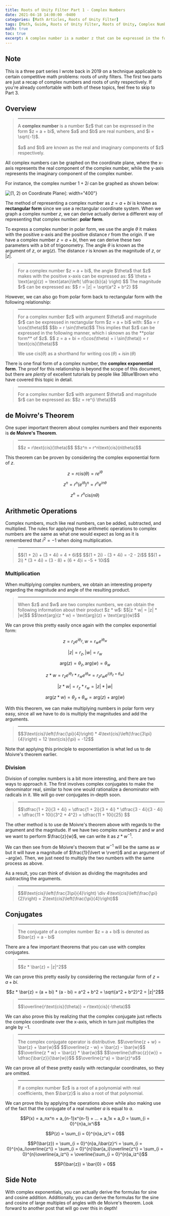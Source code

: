 ```yaml
---
title: Roots of Unity Filter Part 1 - Complex Numbers
date: 2021-04-18 14:00:00 -0400
categories: [Math Articles, Roots of Unity Filter]
tags: [Math, Guide, Roots of Unity Filter, Roots of Unity, Complex Numbers]
math: true
toc: true
excerpt: A complex number is a number z that can be expressed in the form z = a + bi, where a and b are real numbers, and i = sqrt(-1). All complex numbers can be graphed on the coordinate plane, where the x-axis represents the real component of the complex number, while the y-axis represents the imaginary component of the complex number.
---
```


## Note

This is a three part series I wrote back in 2019 on a technique applicable to certain competitive math problems: roots of unity filters. The first two parts are just a recap of complex numbers and roots of unity respectively. If you're already comfortable with both of these topics, feel free to skip to Part 3.

## Overview

<blockquote class="blockquote-definition">
<hr>
A <b>complex number</b> is a number $z$ that can be expressed in the form $z = a + bi$, where $a$ and $b$ are real numbers, and $i = \sqrt{-1}$.
<br><br>
$a$ and $b$ are known as the real and imaginary components of $z$ respectively.
</blockquote>

All complex numbers can be graphed on the coordinate plane, where the x-axis represents the real component of the complex number, while the y-axis represents the imaginary component of the complex number.

For instance, the complex number $1 + 2i$ can be graphed as shown below:

![(1, 2) on Coordinate Plane](/assets/img/roots-of-unity/complex-number.png){: width="400"}

The method of representing a complex number as $z = a + bi$ is known as **rectangular form** since we use a rectangular coordinate system. When we graph a complex number $z$, we can derive actually derive a different way of representing that complex number: **polar form**.

To express a complex number in polar form, we use the angle $\theta$ it makes with the positive x-axis and the positive distance $r$ from the origin.
If we have a complex number $z = a + bi$, then we can derive these two parameters with a bit of trigonometry. The angle $\theta$ is known as the argument of $z$, or $\text{arg}(z)$. The distance $r$ is known as the magnitude of $z$, or $\lvert z \rvert$.

<blockquote class="blockquote-theorem">
<hr>
For a complex number $z = a + bi$, the angle $\theta$ that $z$ makes with the positive x-axis can be expressed as:
$$ \theta = \text{arg}(z) = \text{atan}\left( \dfrac{b}{a} \right) $$
The magnitude $r$ can be expressed as:
$$ r = |z| = \sqrt{a^2 + b^2} $$
</blockquote>

However, we can also go from polar form back to rectangular form with the following relationship:

<blockquote class="blockquote-theorem">
<hr>
For a complex number $z$ with argument $\theta$ and magnitude $r$ can be expressed in rectangular form $z = a + bi$ with:
$$a = r \cos(\theta)$$
$$b = r \sin(\theta)$$
This implies that $z$ can be expressed in the following manner, which i sknown as the **polar form** of $z$.
$$ z = a + bi = r(\cos(\theta) + i \sin(\theta)) = r \text{cis}(\theta)$$

We use $\text{cis}(\theta)$ as a shorthand for writing $\cos(\theta) + i \sin(\theta)$
</blockquote>

There is one final form of a complex number, the **complex exponential form**. The proof for this relationship is beyond the scope of this document, but there are *plenty* of excellent tutorials by people like 3Blue1Brown who have covered this topic in detail.

<blockquote class="blockquote-theorem">
<hr>
For a complex number $z$ with argument $\theta$ and magnitude $r$ can be expressed as:
$$z = re^{i \theta}$$
</blockquote>

## de Moivre's Theorem

One super important theorem about complex numbers and their exponents is **de Moivre's Theorem**.

<blockquote class="blockquote-theorem">
<hr>
$$z = r\text{cis}(\theta)$$
$$z^n = r^n\text{cis}(n\theta)$$
</blockquote>

This theorem can be proven by considering the complex exponential form of $z$.

$$z = r\text{cis}(\theta)=re^{i\theta}$$

$$z^n = r^n(e^{i\theta})^n = r^ne^{in\theta}$$

$$z^n = r^n\text{cis}(n\theta)$$

## Arithmetic Operations

Complex numbers, much like real numbers, can be added, subtracted, and multiplied. The rules for applying these arithmetic operations to complex numbers are the same as what one would expect as long as it is remembered that $i^2 = -1$ when doing multiplication.

<blockquote class="blockquote-example">
<hr>
$$(1 + 2i) + (3 + 4i) = 4 + 6i$$
$$(1 + 2i) - (3 + 4i) = -2 - 2i$$
$$(1 + 2i) * (3 + 4i) = (3 - 8) + (6 + 4)i = -5 + 10i$$
</blockquote>

### Multiplication

When multiplying complex numbers, we obtain an interesting property regarding the magnitude and angle of the resulting product.

<blockquote class="blockquote-theorem">
<hr>
When $z$ and $w$ are two complex numbers, we can obtain the following information about their product $z * w$:
$$|z * w| = |z| * |w|$$
$$\text{arg}(z * w) = \text{arg}(z) + \text{arg}(w)$$
</blockquote>

We can prove this pretty easily once again with the complex exponential form:

$$z = r_ze^{i\theta_z}, w = r_we^{i\theta_w}$$

$$|z| = r_z, |w| = r_w$$

$$\text{arg}(z) = \theta_z, \text{arg}(w) = \theta_w$$

$$z * w = r_ze^{i\theta_z} * r_we^{i\theta_w} = r_zr_we^{i(\theta_z+\theta_w)}$$

$$|z * w| = r_z * r_w = |z| * |w|$$

$$\text{arg}(z * w) = \theta_z + \theta_w = \text{arg}(z) + \text{arg}(w)$$


With this theorem, we can make multiplying numbers in polar form very easy, since all we have to do is multiply the magnitudes and add the arguments.

<blockquote class="blockquote-example">
<hr>
$$3\text{cis}\left(\frac{\pi}{4}\right) * 4\text{cis}\left(\frac{3\pi}{4}\right) = 12 \text{cis}(\pi) = -12$$
</blockquote>

Note that applying this principle to exponentiation is what led us to de Moivre's theorem earlier.

### Division

Division of complex numbers is a bit more interesting, and there are two ways to approach it. The first involves complex conjugates to make the denominator real, similar to how one would rationalize a denominator with radicals in it. We will go over conjugates in-depth soon.

<blockquote class="blockquote-example">
<hr>
$$\dfrac{1 + 2i}{3 + 4i} = \dfrac{1 + 2i}{3 + 4i} * \dfrac{3 - 4i}{3 - 4i} = \dfrac{11 + 10i}{3^2 + 4^2} = \dfrac{11 + 10i}{25} $$
</blockquote>

The other method is to use de Moivre's theorem above with regards to the argument and the magnitude. If we have two complex numbers $z$ and $w$ and we want to perform $\frac{z}{w}$, we can write it as $z * w^{-1}$.

We can then see from de Moivre's theorem that $w^{-1}$ will be the same as $w$ but it will have a magnitude of $\frac{1}{\lvert w \rvert}$ and an argument of $-\text{arg}(w)$. Then, we just need to multiply the two numbers with the same process as above.

As a result, you can think of division as dividing the magnitudes and subtracting the arguments.

<blockquote class="blockquote-example">
<hr>
$$8\text{cis}\left(\frac{3\pi}{4}\right) \div 4\text{cis}\left(\frac{\pi}{2}\right) = 2\text{cis}\left(\frac{\pi}{4}\right)$$
</blockquote>

## Conjugates

<blockquote class="blockquote-definition">
<hr>
The conjugate of a complex number $z = a + bi$ is denoted as $\bar{z} = a - bi$
</blockquote>

There are a few important theorems that you can use with complex conjugates.

<blockquote class="blockquote-theorem">
<hr>
$$z * \bar{z} = |z|^2$$
</blockquote>

We can prove this pretty easily by considering the rectangular form of $z = a + bi$.

$$z * \bar{z} = (a + bi) * (a - bi) = a^2 + b^2 = \sqrt{a^2 + b^2}^2 = |z|^2$$

<blockquote class="blockquote-theorem">
<hr>
$$\overline{r\text{cis}(\theta)} = r\text{cis}(-\theta)$$
</blockquote>

We can also prove this by realizing that the complex conjugate just reflects the complex coordinate over the x-axis, which in turn just multiplies the angle by $-1$.

<blockquote class="blockquote-theorem">
<hr>
The complex conjugate operator is distributive.
$$\overline{z + w} = \bar{z} + \bar{w}$$
$$\overline{z - w} = \bar{z} - \bar{w}$$
$$\overline{z * w} = \bar{z} * \bar{w}$$
$$\overline{\dfrac{z}{w}} = \dfrac{\bar{z}}{\bar{w}}$$
$$\overline{z^a} = \bar{z}^a$$
</blockquote>

We can prove all of these pretty easily with rectangular coordinates, so they are omitted.

<blockquote class="blockquote-theorem">
<hr>
If a complex number $z$ is a root of a polynomial with real coefficients, then $\bar{z}$ is also a root of that polynomial.
</blockquote>

We can prove this by applying the operations above while also making use of the fact that the conjugate of a real number $a$ is equal to $a$.

$$P(x) = a_nx^n + a_{n-1}x^{n-1} + ... + a_1x + a_0 = \sum_{i = 0}^{n}a_ix^i$$

$$P(z) = \sum_{i = 0}^{n}a_iz^i = 0$$

$$P(\bar{z}) = \sum_{i = 0}^{n}a_i\bar{z}^i = \sum_{i = 0}^{n}a_i\overline{z^i} = \sum_{i = 0}^{n}\bar{a_i}\overline{z^i} = \sum_{i = 0}^{n}\overline{a_iz^i} = \overline{\sum_{i = 0}^{n}a_iz^i}$$

$$P(\bar{z}) = \bar{0} = 0$$

## Side Note

With complex exponentials, you can actually derive the formulas for sine and cosine addition. Additionally, you can derive the formulas for the sine and cosine of large multiples of angles with de Moivre's theorem. Look forward to another post that will go over this in depth!

